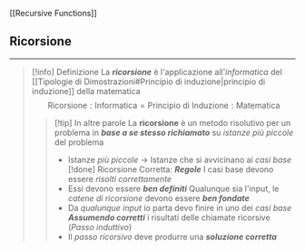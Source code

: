 [[Recursive Functions]]
## Ricorsione
---
>[!info] Definizione
>La ***ricorsione*** è l'applicazione all'*informatica* del [[Tipologie di Dimostrazioni#Principio di induzione|principio di induzione]] della matematica
>$$\text{Ricorsione}:\text{Informatica}=\text{Principio di Induzione}:\text{Matematica}$$
>>[!tip] In altre parole
>>La **ricorsione** è un metodo risolutivo per un problema in ***base a se stesso richiamato*** su *istanze più piccole* del problema
>>- Istanze *più piccole* $\to$ Istanze che si avvicinano ai *casi base*
>>[!done] Ricorsione Corretta: ***Regole***
>> I casi base devono essere *risolti correttamente*
>> - Essi devono essere ***ben definiti***
>>Qualunque sia l'input, le *catene di ricorsione* devono essere ***ben fondate***
>>- Da *qualunque input* io parta devo finire in uno dei *casi base*
>>***Assumendo corretti*** i risultati delle chiamate ricorsive (*Passo induttivo*)
>>- Il *passo ricorsivo* deve produrre una ***soluzione corretta***
